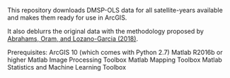 This repository downloads DMSP-OLS data for all satellite-years available and makes them ready for use in ArcGIS.

It also deblurrs the original data with the methodology proposed by [Abrahams, Oram, and Lozano-Garcia (2018)](http://doi.org/10.1016/J.RSE.2018.03.018).

Prerequisites:
ArcGIS 10 (which comes with Python 2.7)
Matlab R2016b or higher
Matlab Image Processing Toolbox
Matlab Mapping Toolbox
Matlab Statistics and Machine Learning Toolbox

